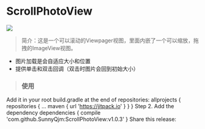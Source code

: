 # ScrollPhotoView
[![](https://jitpack.io/v/SunnyQjm/ScrollPhotoView.svg)](https://jitpack.io/#SunnyQjm/ScrollPhotoView)

> 简介：这是一个可以滚动的Viewpager视图，里面内嵌了一个可以缩放，拖拽的ImageView视图。
* 图片加载是会自适应大小和位置
* 提供单击和双击回调（双击时图片会回到初始大小）

> ### 使用
Add it in your root build.gradle at the end of repositories:
	allprojects {
		repositories {
			...
			maven { url 'https://jitpack.io' }
		}
	}
Step 2. Add the dependency
	dependencies {
	        compile 'com.github.SunnyQjm:ScrollPhotoView:v1.0.3'
	}
Share this release:
